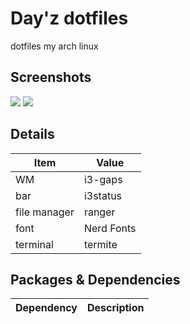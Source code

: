 # Day'z dotfiles
dotfiles my arch linux

## Screenshots
![](https://imgur.com/nxFsLBM)
![](https://imgur.com/2jWyK7m)

## Details  
|Item|Value| 
|-|-|
|WM | i3-gaps|
|bar | i3status|
|file manager|ranger|
|font | Nerd Fonts|
| terminal | termite|


## Packages & Dependencies   
| Dependency | Description |
|-|-|
 
